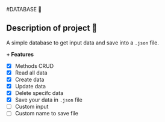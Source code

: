#DATABASE 💾

## Description of project 🧐
A simple database to get input data and save into a `.json` file.  
 
 <b>+ Features</b>
 + [x] Methods CRUD
  + [x] Read all data
  + [x] Create data
  + [x] Update data
  + [x] Delete specifc data
 + [x] Save your data in `.json` file
 + [ ] Custom input
 + [ ] Custom name to save file
